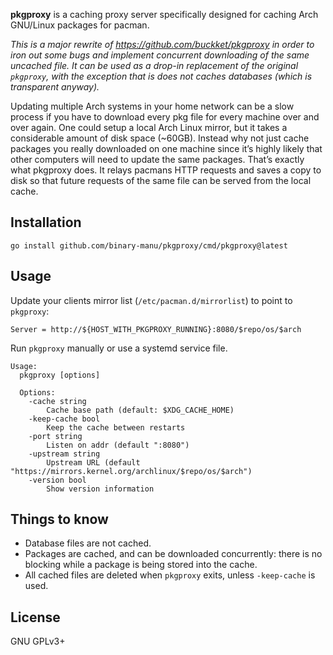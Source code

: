 **pkgproxy** is a caching proxy server specifically designed for caching Arch GNU/Linux packages for pacman.

_This is a major rewrite of https://github.com/buckket/pkgproxy in order to iron out some bugs and implement
concurrent downloading of the same uncached file. It can be used as a drop-in replacement of the original
`pkgproxy`, with the exception that is does not caches databases (which is transparent anyway)._


Updating multiple Arch systems in your home network can be a slow process if you have to download every pkg file
for every machine over and over again. One could setup a local Arch Linux mirror, but it takes a considerable amount of
disk space (~60GB). Instead why not just cache packages you really downloaded on one machine since it’s highly likely that
other computers will need to update the same packages. That’s exactly what pkgproxy does. It relays pacmans HTTP requests
and saves a copy to disk so that future requests of the same file can be served from the local cache.

## Installation

    go install github.com/binary-manu/pkgproxy/cmd/pkgproxy@latest

## Usage

Update your clients mirror list (`/etc/pacman.d/mirrorlist`) to point to `pkgproxy`:
  
    Server = http://${HOST_WITH_PKGPROXY_RUNNING}:8080/$repo/os/$arch
 
Run `pkgproxy` manually or use a systemd service file.

```
Usage:
  pkgproxy [options]

  Options:
    -cache string
        Cache base path (default: $XDG_CACHE_HOME)
    -keep-cache bool
        Keep the cache between restarts
    -port string
        Listen on addr (default ":8080")
    -upstream string
        Upstream URL (default "https://mirrors.kernel.org/archlinux/$repo/os/$arch")
    -version bool
        Show version information
```

## Things to know

- Database files are not cached.
- Packages are cached, and can be downloaded concurrently: there is no blocking while a package is being
  stored into the cache.
- All cached files are deleted when `pkgproxy` exits, unless `-keep-cache` is used.

## License

 GNU GPLv3+
 
